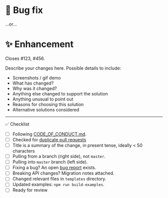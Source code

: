 <!--
Thanks for contributing!
-->

# :bug: Bug fix

...or...

# :sparkles: Enhancement

Closes #123, #456.

Describe your changes here. Possible details to include:

- Screenshots / gif demo
- What has changed?
- Why was it changed?
- Anything else changed to support the solution
- Anything unusual to point out
- Reasons for choosing this solution
- Alternative solutions considered

---

:white_check_mark: Checklist

<!--
Feel free to submit now and complete the checklist items below later.
If you're unsure about anything, don't hesitate to ask. We're here to help!
-->

- [ ] Following [CODE_OF_CONDUCT.md](https://github.com/iamturns/create-exposed-app/blob/master/CODE_OF_CONDUCT.md).
- [ ] Checked for [duplicate pull requests](https://github.com/iamturns/create-exposed-app/pulls)
- [ ] Title is a summary of the change, in present tense, ideally < 50 characters
- [ ] Pulling from a branch (right side), not `master`.
- [ ] Pulling into `master` branch (left side).
- [ ] Fixing a bug? An open [bug report](https://github.com/iamturns/create-exposed-app/labels/bug) exists.
- [ ] Breaking API changes? Migration notes attached.
- [ ] Changed relevant files in `templates` directory.
- [ ] Updated examples: `npm run build-examples`.
- [ ] Ready for review
